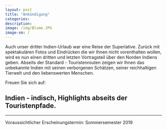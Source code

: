 ```yaml
---
layout: post
title: "Ankündigung"
categories:
description: 
image: /img/Blume.JPG
image-sm: /
---
```


Auch unser dritter Indien-Urlaub war eine Reise der Superlative. Zurück mit spektakulären Fotos und Eindrücken die wir Ihnen nicht vorenthalten wollen, wird es nun einen dritten und letzten Vortragsteil über den Norden Indiens geben. Abseits der Standard - Touristenrouten zeigen wir Ihnen das unbekannte Indien mit seinen verborgenen Schätzen, seiner reichhaltigen Tierwelt und den liebenswerten Menschen.

Freuen Sie sich auf:

Indien - indisch, Highlights abseits der Touristenpfade.
-------------------------------------------------------------------
--------------
Voraussichtlicher Erscheinungstermin: Sommersemester 2019


